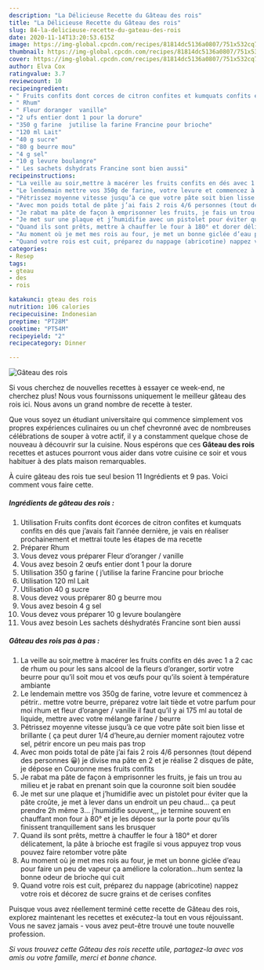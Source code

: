 ```yaml
---
description: "La Délicieuse Recette du Gâteau des rois"
title: "La Délicieuse Recette du Gâteau des rois"
slug: 84-la-delicieuse-recette-du-gateau-des-rois
date: 2020-11-14T13:20:53.615Z
image: https://img-global.cpcdn.com/recipes/81814dc5136a0807/751x532cq70/gateau-des-rois-photo-principale-de-la-recette.jpg
thumbnail: https://img-global.cpcdn.com/recipes/81814dc5136a0807/751x532cq70/gateau-des-rois-photo-principale-de-la-recette.jpg
cover: https://img-global.cpcdn.com/recipes/81814dc5136a0807/751x532cq70/gateau-des-rois-photo-principale-de-la-recette.jpg
author: Elva Cox
ratingvalue: 3.7
reviewcount: 10
recipeingredient:
- " Fruits confits dont corces de citron confites et kumquats confits en ds que javais fait lanne dernire je vais en raliser prochainement et mettrai toute les tapes de ma recette"
- " Rhum"
- " Fleur doranger  vanille"
- "2 ufs entier dont 1 pour la dorure"
- "350 g farine  jutilise la farine Francine pour brioche"
- "120 ml Lait"
- "40 g sucre"
- "80 g beurre mou"
- "4 g sel"
- "10 g levure boulangre"
- " Les sachets dshydrats Francine sont bien aussi"
recipeinstructions:
- "La veille au soir,mettre à macérer les fruits confits en dés avec 1 a 2 cac de rhum ou pour les sans alcool de la fleurs d’oranger, sortir votre beurre pour qu’il soit mou et vos œufs pour qu’ils soient à température ambiante"
- "Le lendemain mettre vos 350g de farine, votre levure et commencez à pétrir.. mettre votre beurre, préparez votre lait tiède et votre parfum pour moi rhum et fleur d’oranger / vanille il faut qu’il y ai 175 ml au total de liquide, mettre avec votre mélange farine / beurre"
- "Pétrissez moyenne vitesse jusqu’à ce que votre pâte soit bien lisse et brillante ( ça peut durer 1/4 d’heure,au dernier moment rajoutez votre sel, pétrir encore un peu mais pas trop"
- "Avec mon poids total de pâte j’ai fais 2 rois 4/6 personnes (tout dépend des personnes 😀) je divise ma pâte en 2 et je réalise 2 disques de pâte, je dépose en Couronne mes fruits confits"
- "Je rabat ma pâte de façon à emprisonner les fruits, je fais un trou au milieu et je rabat en prenant soin que la couronne soit bien soudée"
- "Je met sur une plaque et j’humidifie avec un pistolet pour éviter que la pâte croûte, je met à lever dans un endroit un peu chaud... ça peut prendre 2h même 3... j’humidifie souvent,,, je termine souvent en chauffant mon four à 80° et je les dépose sur la porte pour qu’ils finissent tranquillement sans les brusquer"
- "Quand ils sont prêts, mettre à chauffer le four à 180° et dorer délicatement, la pâte à brioche est fragile si vous appuyez trop vous pouvez faire retomber votre pâte"
- "Au moment où je met mes rois au four, je met un bonne giclée d’eau pour faire un peu de vapeur ça améliore la coloration...hum sentez la bonne odeur de brioche qui cuit"
- "Quand votre rois est cuit, préparez du nappage (abricotine) nappez votre rois et décorez de sucre grains et de cerises confites"
categories:
- Resep
tags:
- gteau
- des
- rois

katakunci: gteau des rois 
nutrition: 106 calories
recipecuisine: Indonesian
preptime: "PT28M"
cooktime: "PT54M"
recipeyield: "2"
recipecategory: Dinner

---
```



![Gâteau des rois](https://img-global.cpcdn.com/recipes/81814dc5136a0807/751x532cq70/gateau-des-rois-photo-principale-de-la-recette.jpg)

Si vous cherchez de nouvelles recettes à essayer ce week-end, ne cherchez plus! Nous vous fournissons uniquement le meilleur gâteau des rois ici. Nous avons un grand nombre de recette à tester.

Que vous soyez un étudiant universitaire qui commence simplement vos propres expériences culinaires ou un chef chevronné avec de nombreuses célébrations de souper à votre actif, il y a constamment quelque chose de nouveau à découvrir sur la cuisine. Nous espérons que ces <strong> Gâteau des rois </strong> recettes et astuces pourront vous aider dans votre cuisine ce soir et vous habituer à des plats maison remarquables.

<!--inarticleads1-->

À cuire gâteau des rois tue seul besion 11 Ingrédients et 9 pas. Voici comment vous faire cette.

##### Ingrédients de gâteau des rois :

1. Utilisation  Fruits confits dont écorces de citron confites et kumquats confits en dés que j’avais fait l’année dernière, je vais en réaliser prochainement et mettrai toute les étapes de ma recette
1. Préparer  Rhum
1. Vous devez vous préparer  Fleur d’oranger / vanille
1. Vous avez besoin 2 œufs entier dont 1 pour la dorure
1. Utilisation 350 g farine ( j’utilise la farine Francine pour brioche
1. Utilisation 120 ml Lait
1. Utilisation 40 g sucre
1. Vous devez vous préparer 80 g beurre mou
1. Vous avez besoin 4 g sel
1. Vous devez vous préparer 10 g levure boulangère
1. Vous avez besoin  Les sachets déshydratés Francine sont bien aussi




<!--inarticleads2-->

##### Gâteau des rois pas à pas :

1. La veille au soir,mettre à macérer les fruits confits en dés avec 1 a 2 cac de rhum ou pour les sans alcool de la fleurs d’oranger, sortir votre beurre pour qu’il soit mou et vos œufs pour qu’ils soient à température ambiante
1. Le lendemain mettre vos 350g de farine, votre levure et commencez à pétrir.. mettre votre beurre, préparez votre lait tiède et votre parfum pour moi rhum et fleur d’oranger / vanille il faut qu’il y ai 175 ml au total de liquide, mettre avec votre mélange farine / beurre
1. Pétrissez moyenne vitesse jusqu’à ce que votre pâte soit bien lisse et brillante ( ça peut durer 1/4 d’heure,au dernier moment rajoutez votre sel, pétrir encore un peu mais pas trop
1. Avec mon poids total de pâte j’ai fais 2 rois 4/6 personnes (tout dépend des personnes 😀) je divise ma pâte en 2 et je réalise 2 disques de pâte, je dépose en Couronne mes fruits confits
1. Je rabat ma pâte de façon à emprisonner les fruits, je fais un trou au milieu et je rabat en prenant soin que la couronne soit bien soudée
1. Je met sur une plaque et j’humidifie avec un pistolet pour éviter que la pâte croûte, je met à lever dans un endroit un peu chaud... ça peut prendre 2h même 3... j’humidifie souvent,,, je termine souvent en chauffant mon four à 80° et je les dépose sur la porte pour qu’ils finissent tranquillement sans les brusquer
1. Quand ils sont prêts, mettre à chauffer le four à 180° et dorer délicatement, la pâte à brioche est fragile si vous appuyez trop vous pouvez faire retomber votre pâte
1. Au moment où je met mes rois au four, je met un bonne giclée d’eau pour faire un peu de vapeur ça améliore la coloration...hum sentez la bonne odeur de brioche qui cuit
1. Quand votre rois est cuit, préparez du nappage (abricotine) nappez votre rois et décorez de sucre grains et de cerises confites




<!--inarticleads1-->

<p>
Puisque vous avez réellement terminé cette recette de Gâteau des rois, explorez maintenant les recettes et exécutez-la tout en vous réjouissant. Vous ne savez jamais - vous avez peut-être trouvé une toute nouvelle profession.
</p>

<p>
<i>Si vous trouvez cette Gâteau des rois recette utile, partagez-la avec vos amis ou votre famille, merci et bonne chance.</i>
</p>
